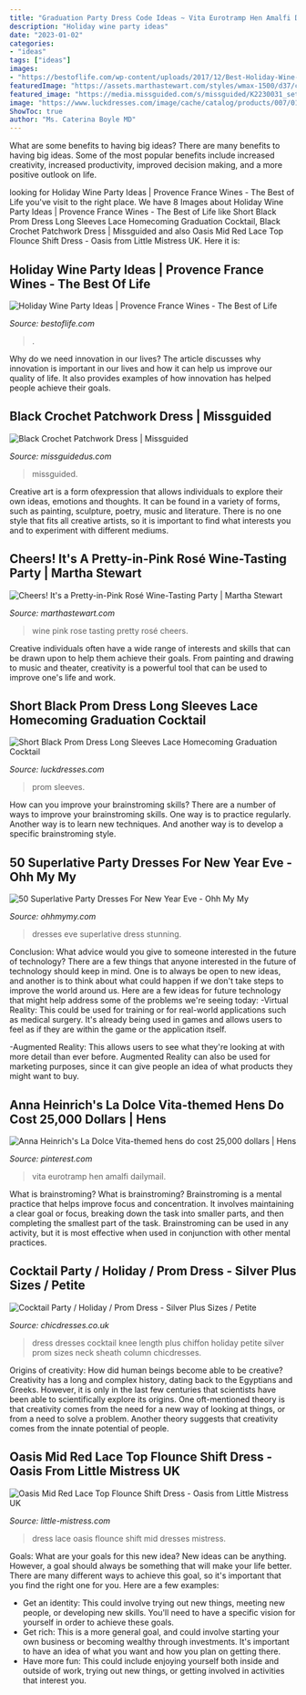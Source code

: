 ```yaml
---
title: "Graduation Party Dress Code Ideas ~ Vita Eurotramp Hen Amalfi Dailymail"
description: "Holiday wine party ideas"
date: "2023-01-02"
categories:
- "ideas"
tags: ["ideas"]
images:
- "https://bestoflife.com/wp-content/uploads/2017/12/Best-Holiday-Wine-Party-Ideas-683x1024.jpg"
featuredImage: "https://assets.marthastewart.com/styles/wmax-1500/d37/cristy-doramus-pink-rose-party-9-0617/cristy-doramus-pink-rose-party-9-0617_horiz.jpg?itok=9fpi1aYO"
featured_image: "https://media.missguided.com/s/missguided/K2230031_set/1/black-crochet-patchwork-dress.jpg?$product-page__main--1x$"
image: "https://www.luckdresses.com/image/cache/catalog/products/007/01/163-703x1053.jpg"
ShowToc: true
author: "Ms. Caterina Boyle MD"
---
```



What are some benefits to having big ideas?
There are many benefits to having big ideas. Some of the most popular benefits include increased creativity, increased productivity, improved decision making, and a more positive outlook on life.

	

		
looking for Holiday Wine Party Ideas | Provence France Wines - The Best of Life you've visit to the right place. We have 8 Images about Holiday Wine Party Ideas | Provence France Wines - The Best of Life like Short Black Prom Dress Long Sleeves Lace Homecoming Graduation Cocktail, Black Crochet Patchwork Dress | Missguided and also Oasis Mid Red Lace Top Flounce Shift Dress - Oasis from Little Mistress UK. Here it is:
		
    
## Holiday Wine Party Ideas | Provence France Wines - The Best Of Life

<img loading=lazy src="https://bestoflife.com/wp-content/uploads/2017/12/Best-Holiday-Wine-Party-Ideas-683x1024.jpg" onerror="this.onerror=null;this.src='https://tse1.mm.bing.net/th?id=OIP.EI0YFU-HEU6z1ZskWTVGAAHaLG&amp;pid=15.1';" alt="Holiday Wine Party Ideas | Provence France Wines - The Best of Life">

_Source: bestoflife.com_

>. 

	

Why do we need innovation in our lives?
The article discusses why innovation is important in our lives and how it can help us improve our quality of life. It also provides examples of how innovation has helped people achieve their goals.

    
## Black Crochet Patchwork Dress | Missguided

<img loading=lazy src="https://media.missguided.com/s/missguided/K2230031_set/1/black-crochet-patchwork-dress.jpg?$product-page__main--1x$" onerror="this.onerror=null;this.src='https://tse2.mm.bing.net/th?id=OIP.sEoHTaYo0P3jg2Th4r1ytgHaKv&amp;pid=15.1';" alt="Black Crochet Patchwork Dress | Missguided">

_Source: missguidedus.com_

>missguided. 

	

Creative art is a form ofexpression that allows individuals to explore their own ideas, emotions and thoughts. It can be found in a variety of forms, such as painting, sculpture, poetry, music and literature. There is no one style that fits all creative artists, so it is important to find what interests you and to experiment with different mediums.

    
## Cheers! It&#039;s A Pretty-in-Pink Rosé Wine-Tasting Party | Martha Stewart

<img loading=lazy src="https://assets.marthastewart.com/styles/wmax-1500/d37/cristy-doramus-pink-rose-party-9-0617/cristy-doramus-pink-rose-party-9-0617_horiz.jpg?itok=9fpi1aYO" onerror="this.onerror=null;this.src='https://tse3.mm.bing.net/th?id=OIP.lLP4wzljcJpQwmAi5nzGzAHaEL&amp;pid=15.1';" alt="Cheers! It&#039;s a Pretty-in-Pink Rosé Wine-Tasting Party | Martha Stewart">

_Source: marthastewart.com_

>wine pink rose tasting pretty rosé cheers. 

	

Creative individuals often have a wide range of interests and skills that can be drawn upon to help them achieve their goals. From painting and drawing to music and theater, creativity is a powerful tool that can be used to improve one's life and work.

    
## Short Black Prom Dress Long Sleeves Lace Homecoming Graduation Cocktail

<img loading=lazy src="https://www.luckdresses.com/image/cache/catalog/products/007/01/163-703x1053.jpg" onerror="this.onerror=null;this.src='https://tse3.mm.bing.net/th?id=OIP.CdPSIdt4wkkSl5ZoF3UcKwHaLF&amp;pid=15.1';" alt="Short Black Prom Dress Long Sleeves Lace Homecoming Graduation Cocktail">

_Source: luckdresses.com_

>prom sleeves. 

	

How can you improve your brainstroming skills?
There are a number of ways to improve your brainstroming skills. One way is to practice regularly. Another way is to learn new techniques. And another way is to develop a specific brainstroming style.

    
## 50 Superlative Party Dresses For New Year Eve - Ohh My My

<img loading=lazy src="http://ohhmymy.com/wp-content/uploads/2016/09/Dazzling-Party-Dresses-For-New-Year-Eve.jpg" onerror="this.onerror=null;this.src='https://tse1.mm.bing.net/th?id=OIP.xH3BDqP0xZdcKXE6VGq2VAHaLt&amp;pid=15.1';" alt="50 Superlative Party Dresses For New Year Eve - Ohh My My">

_Source: ohhmymy.com_

>dresses eve superlative dress stunning. 

	

Conclusion: What advice would you give to someone interested in the future of technology?
There are a few things that anyone interested in the future of technology should keep in mind. One is to always be open to new ideas, and another is to think about what could happen if we don't take steps to improve the world around us. Here are a few ideas for future technology that might help address some of the problems we're seeing today: 
-Virtual Reality: This could be used for training or for real-world applications such as medical surgery. It's already being used in games and allows users to feel as if they are within the game or the application itself. 

-Augmented Reality: This allows users to see what they're looking at with more detail than ever before. Augmented Reality can also be used for marketing purposes, since it can give people an idea of what products they might want to buy.

    
## Anna Heinrich&#039;s La Dolce Vita-themed Hens Do Cost 25,000 Dollars | Hens

<img loading=lazy src="https://i.pinimg.com/736x/ae/d1/f5/aed1f51d64bbeb94682c9793a43675a5.jpg" onerror="this.onerror=null;this.src='https://tse1.mm.bing.net/th?id=OIP.xuaUxiBpT0eyIvdxKaWlbwHaE3&amp;pid=15.1';" alt="Anna Heinrich&#039;s La Dolce Vita-themed hens do cost 25,000 dollars | Hens">

_Source: pinterest.com_

>vita eurotramp hen amalfi dailymail. 

	

What is brainstroming?
What is brainstroming? Brainstroming is a mental practice that helps improve focus and concentration. It involves maintaining a clear goal or focus, breaking down the task into smaller parts, and then completing the smallest part of the task. Brainstroming can be used in any activity, but it is most effective when used in conjunction with other mental practices.

    
## Cocktail Party / Holiday / Prom Dress - Silver Plus Sizes / Petite

<img loading=lazy src="https://www.chicdresses.co.uk/image/cache/data/category_64/9161pro_2-800x800.jpg" onerror="this.onerror=null;this.src='https://tse1.mm.bing.net/th?id=OIP.ywayTSe3gUEmMD-W1mts4wHaHa&amp;pid=15.1';" alt="Cocktail Party / Holiday / Prom Dress - Silver Plus Sizes / Petite">

_Source: chicdresses.co.uk_

>dress dresses cocktail knee length plus chiffon holiday petite silver prom sizes neck sheath column chicdresses. 

	

Origins of creativity: How did human beings become able to be creative?
Creativity has a long and complex history, dating back to the Egyptians and Greeks. However, it is only in the last few centuries that scientists have been able to scientifically explore its origins. One oft-mentioned theory is that creativity comes from the need for a new way of looking at things, or from a need to solve a problem. Another theory suggests that creativity comes from the innate potential of people.

    
## Oasis Mid Red Lace Top Flounce Shift Dress - Oasis From Little Mistress UK

<img loading=lazy src="https://www.little-mistress.com/images/products/zoom/1553609055-42338000.jpg" onerror="this.onerror=null;this.src='https://tse4.mm.bing.net/th?id=OIP.cEz7BmIBifTfi0x2_gej4wHaLH&amp;pid=15.1';" alt="Oasis Mid Red Lace Top Flounce Shift Dress - Oasis from Little Mistress UK">

_Source: little-mistress.com_

>dress lace oasis flounce shift mid dresses mistress. 

	

Goals: What are your goals for this new idea?
New ideas can be anything. However, a goal should always be something that will make your life better. There are many different ways to achieve this goal, so it's important that you find the right one for you. Here are a few examples: 
- Get an identity: This could involve trying out new things, meeting new people, or developing new skills. You'll need to have a specific vision for yourself in order to achieve these goals. 
- Get rich: This is a more general goal, and could involve starting your own business or becoming wealthy through investments. It's important to have an idea of what you want and how you plan on getting there. 
- Have more fun: This could include enjoying yourself both inside and outside of work, trying out new things, or getting involved in activities that interest you.

